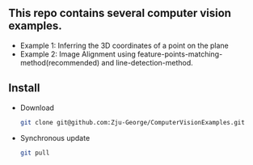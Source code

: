 ## This repo contains several computer vision examples.

- Example 1: Inferring the 3D coordinates of a point on the plane
- Example 2: Image Alignment using feature-points-matching-method(recommended) and line-detection-method.

## Install

- Download
    ```bash
    git clone git@github.com:Zju-George/ComputerVisionExamples.git
    ```
- Synchronous update
    ```bash
    git pull
    ```